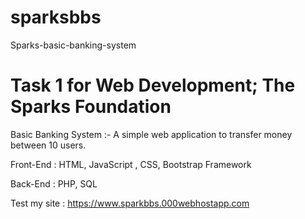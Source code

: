 # sparksbbs
Sparks-basic-banking-system

# Task 1 for Web Development; The Sparks Foundation

Basic Banking System :- A simple web application to transfer money between 10 users.

Front-End : HTML, JavaScript , CSS, Bootstrap Framework

Back-End : PHP, SQL

Test my site : https://www.sparkbbs.000webhostapp.com

